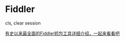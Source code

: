 # Fiddler

cls, clear session

[有史以来最全面的Fiddler抓包工具详细介绍，一起来看看吧](https://zhuanlan.zhihu.com/p/625667742)